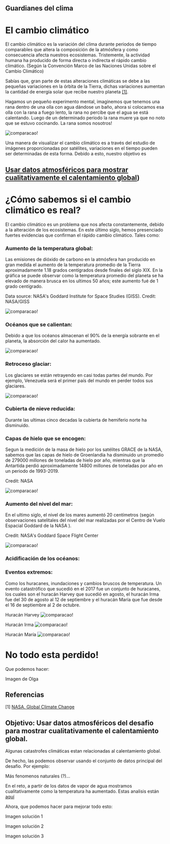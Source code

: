 ## Guardianes del clima



# El cambio climático

El cambio climático es la variación del clima durante periodos de tiempo comparables que altera la composición de la atmósfera y como consecuencia afecta nuestros ecosistemas. Tristemente, la actividad humana ha producido de forma directa o indirecta el rápido cambio climático. (Según la Convención Marco de las Naciones Unidas sobre el Cambio Climático)

Sabías que, gran parte de estas alteraciones climáticas se debe a  las pequeñas variaciones en la órbita de la Tierra, dichas variaciones aumentan la cantidad de energía solar que recibe nuestro planeta [[1]](https://climate.nasa.gov/evidence/). 

Hagamos un pequeño experimento mental, imaginemos que tenemos una rana dentro de una olla con agua dándose un baño, ahora si colocamos esa olla con la rana a fuego lento, la rana no percibe que el agua se está calentando. Luego de un determinado periodo la rana muere ya que no noto que se estuvo cocinando. La rana somos nosotros!

![comparacao!](/anexos/Rana_hervida.png) 


Una manera de visualizar el cambio climático es a través del estudio de imágenes proporcionadas por satélites, variaciones en el tiempo pueden ser determinadas de esta forma. Debido a esto, nuestro objetivo es 

## [Usar datos atmosféricos para mostrar cualitativamente el calentamiento global](./discusion_tecnica.md))



# ¿Cómo sabemos si el cambio climático es real?

El cambio climático es un problema que nos afecta constantemente, debido a la alteración de los ecosistemas. En este último siglo, hemos presenciado fuertes evidencias que confirman el rápido cambio climático. Tales como:

### Aumento de la temperatura global: 

Las emisiones de dióxido de carbono en la atmósfera han producido en gran medida el aumento de la temperatura promedio de la Tierra aproximadamente 1.18 grados centígrados desde finales del siglo XIX. En la gráfica se puede observar como la temperatura promedio del planeta se ha elevado de manera brusca en los ultimos 50 años; este aumento fué de 1 grado centígrado.

Data source: NASA's Goddard Institute for Space Studies (GISS). Credit: NASA/GISS

![comparacao!](/anexos/GlobalTemp.png) 

### Océanos que se calientan: 

Debido a que los océanos almacenan el 90% de la energía sobrante en el planeta, la absorción del calor ha aumentado.

![comparacao!](/anexos/oceanos.png)

### Retroceso glaciar: 

Los glaciares se están retrayendo en casi todas partes del mundo. Por ejemplo, Venezuela será el primer país del mundo en perder todos sus glaciares.

![comparacao!](/anexos/humboldt_el_ultimo_glaciar.jpg)


### Cubierta de nieve reducida: 

Durante las ultimas cinco decadas la cubierta de hemiferio norte ha disminuido.

### Capas de hielo que se encogen: 

Segun la medición de la masa de hielo por los satélites GRACE de la NASA, sabemos que las capas de hielo de Groenlandia ha disminuido un promedio de 279000 millones de toneladas de hielo por año, mientras que la Antartida perdió aproximadamente 14800 millones de toneladas por año en un periodo de 1993-2019.

Credit: NASA

![comparacao!](/anexos/LandIceAntarctica.png) 

### Aumento del nivel del mar: 

En el ultimo siglo, el nivel de los mares aumentó 20 centímetros (según observaciones satelitales del nivel del mar realizadas por el Centro de Vuelo Espacial Goddard de la NASA ).


Credit: NASA's Goddard Space Flight Center

![comparacao!](/anexos/undefined.png) 

### Acidificación de los océanos: 



### Eventos extremos: 

Como los huracanes, inundaciones y cambios bruscos de temperatura.  Un evento catastrófico que sucedió en el 2017 fue un conjunto de huracanes, los cuales son el huracán Harvey que sucedió en agosto, el huracán Irma fue del 30 de agosto al 12 de septiembre y el huracán María que fue desde el 16 de septiembre al 2 de octubre. 
 
Huracán Harvey
![comparacao!](/anexos/huracan3.gif)

Huracán Irma
![comparacao!](/anexos/shortgif.gif)

Huracán María 
![comparacao!](/anexos/huracan2.gif)


# No todo esta perdido! 

Que podemos hacer:

Imagen de Olga

## Referencias

[1] [NASA. Global Climate Change](https://climate.nasa.gov/evidence/)



## Objetivo: Usar datos atmosféricos del desafio para mostrar cualitativamente el calentamiento global.

Algunas catastrofes climáticas estan relacionadas al calentamiento global.

De hecho, las podemos observar usando el conjunto de datos principal del desafio. Por ejemplo:


Más fenomenos naturales (?)...

En el reto, a partir de los datos de vapor de agua mostramos cualitativamente como la temperatura ha aumentado. Estas analisis están [aquí](./discusion_tecnica.md)

Ahora, que podemos hacer para mejorar todo esto:


Imagen solución 1

Imagen solución 2

Imagen solución 3



